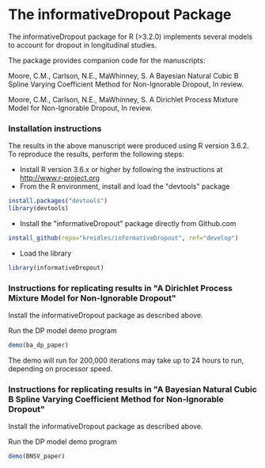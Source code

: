 The informativeDropout Package
=========================

The informativeDropout package for R (>3.2.0) implements several models to account
for dropout in longitudinal studies.  

The package provides companion code for the manuscripts:

Moore, C.M., Carlson, N.E., MaWhinney, S. A Bayesian Natural Cubic B Spline Varying Coefficient Method
for Non-Ignorable Dropout, In review.

Moore, C.M., Carlson, N.E., MaWhinney, S. A Dirichlet Process Mixture Model for
Non-Ignorable Dropout, In review.

### Installation instructions

The results in the above manuscript were produced using R version 3.6.2. To reproduce the results,
perform the following steps:

* Install R version 3.6.x or higher by following the instructions at http://www.r-project.org
* From the R environment, install and load the "devtools" package
```R
install.packages("devtools")
library(devtools)
```
* Install the "informativeDropout" package directly from Github.com
```R
install_github(repo="kreidles/informativeDropout", ref="develop")
```
* Load the library
```R
library(informativeDropout)
```

### Instructions for replicating results in "A Dirichlet Process Mixture Model for Non-Ignorable Dropout"

Install the informativeDropout package as described above.

Run the DP model demo program

```R
demo(ba_dp_paper)
```
The demo will run for 200,000 iterations may take up to 24 hours to run, depending on processor speed. 

### Instructions for replicating results in "A Bayesian Natural Cubic B Spline Varying Coefficient Method for Non-Ignorable Dropout"

Install the informativeDropout package as described above.

Run the DP model demo program

```R
demo(BNSV_paper)
```




